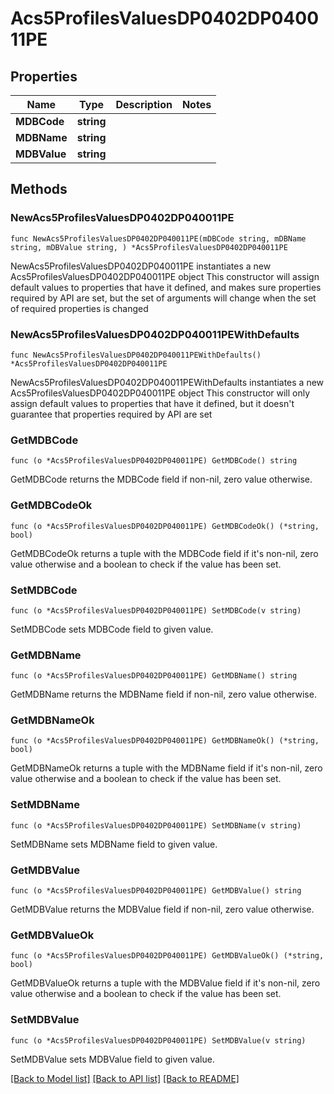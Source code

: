 # Acs5ProfilesValuesDP0402DP040011PE

## Properties

Name | Type | Description | Notes
------------ | ------------- | ------------- | -------------
**MDBCode** | **string** |  | 
**MDBName** | **string** |  | 
**MDBValue** | **string** |  | 

## Methods

### NewAcs5ProfilesValuesDP0402DP040011PE

`func NewAcs5ProfilesValuesDP0402DP040011PE(mDBCode string, mDBName string, mDBValue string, ) *Acs5ProfilesValuesDP0402DP040011PE`

NewAcs5ProfilesValuesDP0402DP040011PE instantiates a new Acs5ProfilesValuesDP0402DP040011PE object
This constructor will assign default values to properties that have it defined,
and makes sure properties required by API are set, but the set of arguments
will change when the set of required properties is changed

### NewAcs5ProfilesValuesDP0402DP040011PEWithDefaults

`func NewAcs5ProfilesValuesDP0402DP040011PEWithDefaults() *Acs5ProfilesValuesDP0402DP040011PE`

NewAcs5ProfilesValuesDP0402DP040011PEWithDefaults instantiates a new Acs5ProfilesValuesDP0402DP040011PE object
This constructor will only assign default values to properties that have it defined,
but it doesn't guarantee that properties required by API are set

### GetMDBCode

`func (o *Acs5ProfilesValuesDP0402DP040011PE) GetMDBCode() string`

GetMDBCode returns the MDBCode field if non-nil, zero value otherwise.

### GetMDBCodeOk

`func (o *Acs5ProfilesValuesDP0402DP040011PE) GetMDBCodeOk() (*string, bool)`

GetMDBCodeOk returns a tuple with the MDBCode field if it's non-nil, zero value otherwise
and a boolean to check if the value has been set.

### SetMDBCode

`func (o *Acs5ProfilesValuesDP0402DP040011PE) SetMDBCode(v string)`

SetMDBCode sets MDBCode field to given value.


### GetMDBName

`func (o *Acs5ProfilesValuesDP0402DP040011PE) GetMDBName() string`

GetMDBName returns the MDBName field if non-nil, zero value otherwise.

### GetMDBNameOk

`func (o *Acs5ProfilesValuesDP0402DP040011PE) GetMDBNameOk() (*string, bool)`

GetMDBNameOk returns a tuple with the MDBName field if it's non-nil, zero value otherwise
and a boolean to check if the value has been set.

### SetMDBName

`func (o *Acs5ProfilesValuesDP0402DP040011PE) SetMDBName(v string)`

SetMDBName sets MDBName field to given value.


### GetMDBValue

`func (o *Acs5ProfilesValuesDP0402DP040011PE) GetMDBValue() string`

GetMDBValue returns the MDBValue field if non-nil, zero value otherwise.

### GetMDBValueOk

`func (o *Acs5ProfilesValuesDP0402DP040011PE) GetMDBValueOk() (*string, bool)`

GetMDBValueOk returns a tuple with the MDBValue field if it's non-nil, zero value otherwise
and a boolean to check if the value has been set.

### SetMDBValue

`func (o *Acs5ProfilesValuesDP0402DP040011PE) SetMDBValue(v string)`

SetMDBValue sets MDBValue field to given value.



[[Back to Model list]](../README.md#documentation-for-models) [[Back to API list]](../README.md#documentation-for-api-endpoints) [[Back to README]](../README.md)


